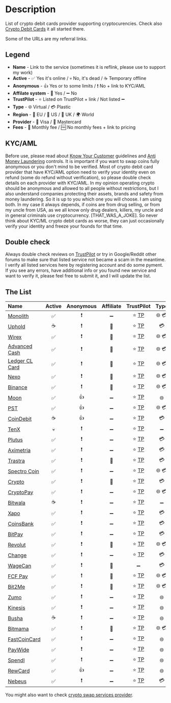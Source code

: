 # Description
List of crypto debit cards provider supporting cryptocurencies. Check also [Crypto Debit Cards](https://0ut3r.space/2018/07/30/crypto-debit-cards/) it all started there.

Some of the URLs are my referral links.

## Legend
+ **Name** - Link to the service (sometimes it is reflink, please use to support my work)
+ **Active** - :white_check_mark: Yes it's online / :skull: No, it's dead / :coffee: Temporary offline
+ **Anonymous** - :+1: Yes or to some limits / :heavy_exclamation_mark: No + link to KYC/AML
+ **Affilate system** - :link: Yes / :heavy_minus_sign: No 
+ **TrustPilot** - :star: Listed on TrustPilot + link / Not listed :heavy_minus_sign:
+ **Type** - :globe_with_meridians: Virtual / :credit_card: Plastic
+ **Region** - :deciduous_tree: EU / :cactus: US / :tea: UK / :earth_africa: World 
+ **Provider** - :large_blue_diamond: Visa / :red_circle: Mastercard
+ **Fees** - :calendar: Monthly fee / :free: No monthly fees + link to pricing

## KYC/AML
Before use, please read about [Know Your Customer](https://en.wikipedia.org/wiki/Know_your_customer) guidelines and [Anti Money Laundering](https://en.wikipedia.org/wiki/Money_laundering#Anti-money_laundering) controls. It is important if you want to swap coins fully anonymous or you don't mind to be verified. Most of crypto debit card provider that have KYC/AML option need to verify your identity even on refund (some do refund without verification), so please double check details on each provider with KYC/AML. In my opinion operating crypto should be anonymous and allowed to all people without restrictions, but I also understand companies protecting their assets, brands and safety from money laundering. So it is up to you which one you will choose. I am using both. In my case it always depends, if coins are from drug selling, or from my uncle from USA, as we all know only drug dealers, killers, my uncle and in general criminals use cryptocurrency. [THAT_WAS_A_JOKE]. So never think about KYC/ML crypto debit cards as worse, they can just occasionally verify your identity and freeze your founds for that time.

## Double check

Always double check reviews on [TrustPilot](https://www.trustpilot.com/) or try in Google/Reddit other forums to make sure that listed service not became a scam in the meantime. I verify all listed services here by registering account and do some pyment. If you see any errors, have additional info or you found new service and want to verify it, please feel free to submit it, and I will update the list.

## The List

| Name                                                         |          Active          | Anonymous |     Affiliate      | TrustPilot | Type |    Region     |      Provider      | Fee | Prices |
| :----------------------------------------------------------- | :----------------------: | :-------: | :----------------: | :--------: | :--: | :-----------: | :----------------: | :--: | :----: |
| [Monolith](https://monolith.xyz/)                            | :white_check_mark: |   :heavy_exclamation_mark:    | :heavy_minus_sign: | :star: [TP](https://www.trustpilot.com/review/monolith.xyz) | :globe_with_meridians: :credit_card: | :earth_africa: | :large_blue_diamond: | :free: | [Link](https://monolith.xyz/pricing/card/gbp) |
| [Uphold](https://uphold.com/debit-card?kid=1FB3KV)           | :coffee: |   :heavy_exclamation_mark:    |       :link:       | :star: [TP](https://www.trustpilot.com/review/uphold.com) | :credit_card: | :tea: | :red_circle: | :free: | :heavy_minus_sign: |
| [Wirex](https://wirexapp.com/r/hoek)                         | :white_check_mark: |   :heavy_exclamation_mark:    |       :link:       | :star: [TP](https://www.trustpilot.com/review/wirexapp.com) | :globe_with_meridians: :credit_card: | :earth_africa: | :large_blue_diamond: :red_circle: | :free: | [Link](https://wirexapp.com/pricing) |
| [Advanced Cash](https://wallet.advcash.com:443/referral/91ea2f45-0cb7-488b-bf05-a442d1c74ab4) | :white_check_mark: |   :heavy_exclamation_mark:    |       :link:       | :star: [TP](https://www.trustpilot.com/review/wallet.advcash.com) | :globe_with_meridians: :credit_card: | :earth_africa: | :large_blue_diamond: :red_circle: | :free: | [Link](https://advcash.com/en/fees) |
| [Ledger CL Card](https://shop.ledger.com/?r=a99f1ff55b1f)    | :white_check_mark: |   :heavy_exclamation_mark:    |       :link:       | :star: [TP](https://www.trustpilot.com/review/baanx.com) | :globe_with_meridians: :credit_card: | :earth_africa: | :large_blue_diamond: :red_circle: | :free: | [Link](https://www.baanxapp.com/cl-card-fees) |
| [Nexo](https://nexo.com/ref/eol12dq9om?src=web-link) | :white_check_mark: | :heavy_exclamation_mark: | :link: | :star: [TP](https://www.trustpilot.com/review/nexo.com) | :globe_with_meridians: :credit_card: | :earth_africa: | :red_circle: | :free: | [Link](https://support.nexo.com/s/article/what-are-the-limits-and-fees-of-the-nexo-card) |
| [Binance](https://www.binance.com/) | :white_check_mark: | :heavy_exclamation_mark: | :link: | :star: [TP](https://pl.trustpilot.com/review/binance.com) | :globe_with_meridians: :credit_card: | :earth_africa: | :large_blue_diamond: | :free: | [Link](https://www.binance.com/pl/cards) |
| [Moon](https://paywithmoon.com/)                             |    :white_check_mark:    |  :+1: |       :heavy_minus_sign:       | :star: [TP](https://www.trustpilot.com/review/paywithmoon.com) | :globe_with_meridians: | :cactus: | :large_blue_diamond: | :free: | [Link](https://paywithmoon.com/faqs) |
| [PST](https://pst.net/)                                      |    :white_check_mark:    |  :+1: |       :heavy_minus_sign:       | :star: [TP](https://www.trustpilot.com/review/pst.net) | :globe_with_meridians: :credit_card: | :cactus: | :large_blue_diamond: | :calendar: | [Link](https://pst.net/cards) |
| [CoinDebit](https://www.coindebit.io/)                       |    :coffee:    |  :+1: |       :heavy_minus_sign:       | :star: [TP](https://www.trustpilot.com/review/coindebit.io) | :credit_card: | :earth_africa: | :large_blue_diamond: :red_circle: | :free: | [Link](https://www.coindebit.io/faqs) |
| [TenX](https://www.tenx.tech/)                               | :skull: |   :heavy_exclamation_mark:    |       :heavy_minus_sign:       |   :star: [TP](https://www.trustpilot.com/review/tenx.tech)   | :heavy_minus_sign: | :heavy_minus_sign: | :heavy_minus_sign: | :free: | :heavy_minus_sign: |
| [Plutus](https://plutus.it/)                                 | :white_check_mark: |   :heavy_exclamation_mark:    |       :heavy_minus_sign:       | :star: [TP](https://www.trustpilot.com/review/plutus.it) | :credit_card: | :tea: :deciduous_tree: | :large_blue_diamond: | :free: | [Link](https://plutus.it/accounts) |
| [Aximetria](https://www.aximetria.com/)                      | :white_check_mark: |   :heavy_exclamation_mark:    |       :heavy_minus_sign:       | :star: [TP](https://www.trustpilot.com/review/aximetria.com) | :credit_card: | :earth_africa: | :large_blue_diamond: :red_circle: | :free: | [Link](https://www.aximetria.com/fees) |
| [Trastra](https://trastra.com/)                              | :white_check_mark: |   :heavy_exclamation_mark:    |       :link:       | :star: [TP](https://www.trustpilot.com/review/trastra.com) | :credit_card: | :earth_africa: | :large_blue_diamond: | :calendar: | [Link](https://trastra.com/fees/) |
| [Spectro Coin](https://spectrocoin.com/)                     | :white_check_mark: |   :heavy_exclamation_mark:    |       :heavy_minus_sign:       |   :star: [TP](https://www.trustpilot.com/review/spectrocoin.com)   | :globe_with_meridians: :credit_card: | :earth_africa: | :large_blue_diamond: |   :free:   | [Link](https://spectrocoin.com/en/bitcoin-debit-card.html) |
| [Crypto](https://crypto.com/)                       | :white_check_mark: |   :heavy_exclamation_mark:    |       :link:       | :star: [TP](https://www.trustpilot.com/review/crypto.com) | :credit_card: | :earth_africa: | :large_blue_diamond: | :free: | [Link](https://crypto.com/eea/cards) |
| [CryptoPay](https://cryptopay.me/)                           | :white_check_mark: |   :heavy_exclamation_mark:    |       :heavy_minus_sign:       | :star: [TP](https://www.trustpilot.com/review/cryptopay.me) | :globe_with_meridians: :credit_card: | :earth_africa: | :large_blue_diamond: |   :free:   | [Link](https://cryptopay.me/crypto-card) |
| [Bitwala](https://www.bitwala.com/)                          | :coffee: |   :heavy_exclamation_mark:    |       :heavy_minus_sign:       | :star: [TP](https://www.trustpilot.com/review/bitwala.de) | :heavy_minus_sign: | :heavy_minus_sign: | :heavy_minus_sign: | :free: | :heavy_minus_sign: |
| [Xapo](https://www.xapo.com/)                                | :white_check_mark: |   :heavy_exclamation_mark:    |       :heavy_minus_sign:       | :star: [TP](https://www.trustpilot.com/review/www.xapo.com) | :credit_card: | :tea: | :large_blue_diamond: | :free: | [Link](https://www.xapobank.com/private-banking/global-debit-card) |
| [CoinsBank](https://coinsbank.com/)                          | :white_check_mark: |   :heavy_exclamation_mark:    |       :heavy_minus_sign:       | :star: [TP](https://www.trustpilot.com/review/coinsbank.com) | :credit_card: | :earth_africa: | :large_blue_diamond: | :free: | [Link](https://coinsbank.com/fees) |
| [BitPay](https://bitpay.com/)                                | :white_check_mark: |   :heavy_exclamation_mark:    |       :heavy_minus_sign:       | :star: [TP](https://www.trustpilot.com/review/bitpay.com) | :credit_card: | :earth_africa: | :red_circle: | :free: | [Link](https://bitpay.com/card) |
| [Revolut](https://www.revolut.com/)                          | :white_check_mark: |   :heavy_exclamation_mark:    |       :link:       | :star: [TP](https://www.trustpilot.com/review/www.revolut.com) | :globe_with_meridians: :credit_card: | :earth_africa: | :red_circle: |   :free:   | [Link](https://www.revolut.com/our-pricing-plans/) |
| [Change](https://www.changeinvest.com/)                      | :white_check_mark: |   :heavy_exclamation_mark:    |       :heavy_minus_sign:       | :star: [TP](https://www.trustpilot.com/review/changeinvest.com) | :credit_card: | :deciduous_tree: | :large_blue_diamond: | :free: | [Link](https://www.changeinvest.com/pricing) |
| [WageCan](https://wagecan.com/)                              | :white_check_mark: |   :heavy_exclamation_mark:    |       :link:       | :heavy_minus_sign: | :credit_card: | :earth_africa: | :large_blue_diamond: | :free: | [Link](https://wagecan.com/card/fee) |
| [FCF Pay](https://fcfpay.com/)                               | :white_check_mark: |   :heavy_exclamation_mark:    | :link: | :star: [TP](https://www.trustpilot.com/review/fcfpay.com) | :globe_with_meridians: :credit_card: | :earth_africa: | :large_blue_diamond: | :calendar: | [Link](https://fcfpay.com/physical-prepaid-crypto-cards/) |
| [Bit2Me](https://bit2me.com/)                                | :white_check_mark: |   :heavy_exclamation_mark:    |       :link:       | :star: [TP](https://www.trustpilot.com/review/www.bit2me.com) | :globe_with_meridians: :credit_card: | :earth_africa: | :red_circle: | :free: | [Link](https://bit2me.com/suite/card) |
| [Zumo](https://zumo.tech/)                                   | :white_check_mark: |   :heavy_exclamation_mark:    |       :heavy_minus_sign:       | :star: [TP](https://www.trustpilot.com/review/zumo.money) | :globe_with_meridians: | :earth_africa: | :large_blue_diamond: | :free: | [Link](https://zumo.tech/app-page/the-zumo-virtual-debit-card/) |
| [Kinesis](https://kinesis.money/)                            | :white_check_mark: |   :heavy_exclamation_mark:    |       :heavy_minus_sign:       | :star: [TP](https://www.trustpilot.com/review/kinesis.money) | :globe_with_meridians: | :earth_africa: | :red_circle: | :free: | [Link](https://kinesis.money/about-us/fees/#h-kinesis-virtual-card-fees-limits) |
| [Busha](https://www.busha.co/)                               | :coffee: |   :heavy_exclamation_mark:    | :heavy_minus_sign: | :star: [TP](https://www.trustpilot.com/review/www.busha.co) | :globe_with_meridians: | :earth_africa: | :red_circle: | :free: | [Link](https://www.busha.co/card) |
| [Bitmama](https://bitmama.io/)                               | :white_check_mark: |   :heavy_exclamation_mark:    |       :link:       | :star: [TP](https://www.trustpilot.com/review/bitmama.io) | :globe_with_meridians: :credit_card: | :earth_africa: | :red_circle: | :free: | [Link](https://bitmama.io/crypto-card/) |
| [FastCoinCard](https://fastcoincard.com/)                    | :white_check_mark: |   :heavy_exclamation_mark:    |       :heavy_minus_sign:       | :star: [TP](https://www.trustpilot.com/review/fastcoincard.com) | :globe_with_meridians: | :earth_africa: | :large_blue_diamond: | :free: | [Link](https://fastcoincard.com/pricing.php) |
| [PayWide](https://www.paywide.io/)                           | :white_check_mark: |   :heavy_exclamation_mark:    |       :heavy_minus_sign:       | :star: [TP](https://www.trustpilot.com/review/paywide.io) | :globe_with_meridians: | :earth_africa: | :large_blue_diamond: | :free: | [Link](https://support.paywide.io/hc/en-us/articles/5311192261527-What-s-PayWide-Cards-fee-structure) |
| [Spendl](https://getspendl.com/)                             | :white_check_mark: |   :heavy_exclamation_mark:    |       :heavy_minus_sign:       | :star: [TP](https://www.trustpilot.com/review/getspendl.com) | :globe_with_meridians: | :earth_africa: | :large_blue_diamond: | :free: | [Link](https://getspendl.zendesk.com/hc/en-us/articles/4404107862417-Spendl-pricing-fees-and-limits) |
| [RewCard](https://rewcard.com/)                              | :white_check_mark: |  :+1: |       :heavy_minus_sign:       | :star: [TP](https://www.trustpilot.com/review/rewcard.com) | :globe_with_meridians: | :earth_africa: | :large_blue_diamond: :red_circle: | :free: | [Link](https://rewcard.com/price.php) |
| [Nebeus](https://nebeus.com/) | :white_check_mark: | :heavy_exclamation_mark: | :heavy_minus_sign: | :star: [TP](https://www.trustpilot.com/review/www.nebeus.com) | :credit_card: | :earth_africa: | :large_blue_diamond: | :free: | [Link](https://help.nebeus.com/help-center/fees-and-limits/cash-deposits-options) |

You might also want to check [crypto swap services provider](https://github.com/h0ek/crypto-swap).
